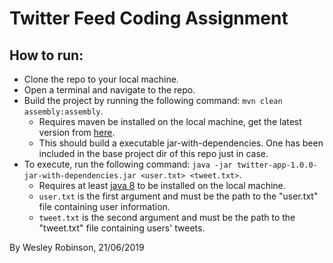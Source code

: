 # Twitter Feed Coding Assignment

## How to run:
* Clone the repo to your local machine.
* Open a terminal and navigate to the repo.
* Build the project by running the following command: `mvn clean assembly:assembly`.
    * Requires maven be installed on the local machine, get the latest version from [here](https://maven.apache.org/download.cgi).
    * This should build a executable jar-with-dependencies. One has been included in the base project dir of this repo just in case.
* To execute, run the following command: `java -jar twitter-app-1.0.0-jar-with-dependencies.jar <user.txt> <tweet.txt>`.
    * Requires at least [java 8](https://www.oracle.com/technetwork/java/javase/downloads/jre8-downloads-2133155.html) to be installed on the local machine.
    * `user.txt` is the first argument and must be the path to the "user.txt" file containing user information.
    * `tweet.txt` is the second argument and must be the path to the "tweet.txt" file containing users' tweets.


By Wesley Robinson, 21/06/2019